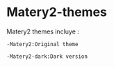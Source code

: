 # Matery2-themes

Matery2 themes incluye :

    -Matery2:Original theme

    -Matery2-dark:Dark version
